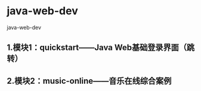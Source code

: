 # java-web-dev
java-web-dev
## 1.模块1：quickstart——Java Web基础登录界面（跳转）

## 2.模块2：music-online——音乐在线综合案例
